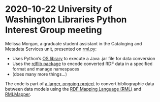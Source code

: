 # 2020-10-22 University of Washington Libraries Python Interest Group meeting

Melissa Morgan, a graduate student assistant in the Cataloging and Metadata Services unit, presented on [rml.py](https://github.com/uwl-python-ig/meetings/blob/819aa7a6b713335ccb6ef58a2ac2b18b60b130e8/shared_code/rml.py):

* Uses Python’s [OS library](https://docs.python.org/3.6/library/os.html) to execute a Java .jar file for data conversion
* Uses the [rdflib package](https://rdflib.readthedocs.io/en/stable/) to encode converted RDF data in a specified format and manage namespaces
* \(does many more things...\)

The code is part of [a larger, ongoing project](https://github.com/uwlib-cams/rml) to convert bibliographic data between data models using the [RDF Mapping Language \(RML\)](https://rml.io/specs/rml/) and [RMLMapper](https://github.com/RMLio/rmlmapper-java).

